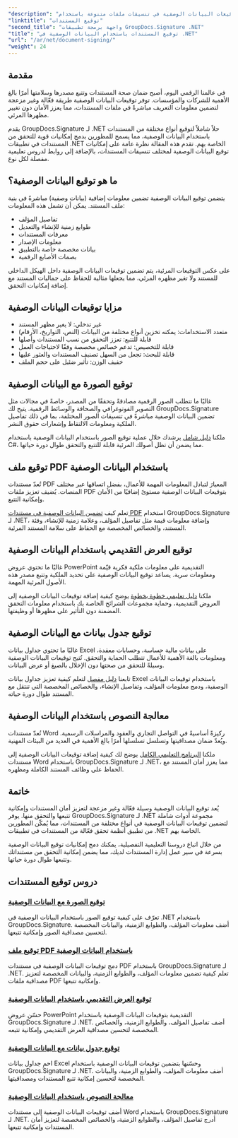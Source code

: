 ```yaml
---
"description": "تعرّف على كيفية تعزيز أمان المستندات وإمكانية تتبعها من خلال تضمين توقيعات البيانات الوصفية في تنسيقات ملفات متنوعة باستخدام GroupDocs.Signature لـ .NET. دروس تعليمية شاملة لملفات PDF وWord وExcel وPowerPoint والصور."
"linktitle": "توقيع المستندات"
"second_title": "واجهة برمجة تطبيقات GroupDocs.Signature .NET"
"title": "توقيع المستندات باستخدام البيانات الوصفية في .NET"
"url": "/ar/net/document-signing/"
"weight": 24
---
```


## مقدمة

في عالمنا الرقمي اليوم، أصبح ضمان صحة المستندات وتتبع مصدرها وسلامتها أمرًا بالغ الأهمية للشركات والمؤسسات. توفر توقيعات البيانات الوصفية طريقة فعّالة وغير مزعجة لتضمين معلومات التعريف مباشرةً في ملفات المستندات، مما يعزز الأمان دون تغيير مظهرها المرئي.

يقدم GroupDocs.Signature لـ .NET حلاً شاملاً لتوقيع أنواع مختلفة من المستندات باستخدام البيانات الوصفية، مما يسمح للمطورين بدمج إمكانيات قوية للتحقق من المستندات في تطبيقات .NET الخاصة بهم. تقدم هذه المقالة نظرة عامة على إمكانيات توقيع البيانات الوصفية لمختلف تنسيقات المستندات، بالإضافة إلى روابط لدروس تعليمية مفصلة لكل نوع.

## ما هو توقيع البيانات الوصفية؟

يتضمن توقيع البيانات الوصفية تضمين معلومات إضافية (بيانات وصفية) مباشرةً في بنية ملف المستند. يمكن أن تشمل هذه المعلومات:

- تفاصيل المؤلف
- طوابع زمنية للإنشاء والتعديل
- معرفات المستندات
- معلومات الإصدار
- بيانات مخصصة خاصة بالتطبيق
- بصمات الأصابع الرقمية

على عكس التوقيعات المرئية، يتم تضمين توقيعات البيانات الوصفية داخل الهيكل الداخلي للمستند ولا تغير مظهره المرئي، مما يجعلها مثالية للحفاظ على جماليات المستند مع إضافة إمكانيات التحقق.

## مزايا توقيعات البيانات الوصفية

- غير تدخلي: لا يغير مظهر المستند
- متعدد الاستخدامات: يمكنه تخزين أنواع مختلفة من البيانات (النص، التواريخ، الأرقام)
- قابلة للتتبع: تعزز التحقق من نسب المستندات وأصلها
- قابلة للتخصيص: تدعم خصائص مخصصة وفقًا لاحتياجات العمل
- قابلة للبحث: تجعل من السهل تصنيف المستندات والعثور عليها
- خفيف الوزن: تأثير ضئيل على حجم الملف

## توقيع الصورة مع البيانات الوصفية

غالبًا ما تتطلب الصور الرقمية مصادقةً وتحققًا من المصدر، خاصةً في مجالات مثل التصوير الفوتوغرافي والصحافة والوسائط الرقمية. يتيح لك GroupDocs.Signature تضمين البيانات الوصفية مباشرةً في تنسيقات الصور المختلفة، بما في ذلك تفاصيل الملكية ومعلومات الالتقاط وإشعارات حقوق النشر.

ملكنا [دليل شامل](./sign-image-with-metadata/) يرشدك خلال عملية توقيع الصور باستخدام البيانات الوصفية باستخدام C#، مما يضمن أن تظل أصولك المرئية قابلة للتتبع والتحقق طوال دورة حياتها.

## توقيع ملف PDF باستخدام البيانات الوصفية

تُعدّ مستندات PDF المعيارَ لتبادل المعلومات المهمة للأعمال، بفضل اتساقها عبر مختلف المنصات. يُضيف تعزيز ملفات PDF بتوقيعات البيانات الوصفية مستوىً إضافيًا من الأمان وإمكانية التتبع.

تعلم كيف [تضمين البيانات الوصفية في مستندات PDF](./sign-pdf-with-metadata/) استخدام GroupDocs.Signature لـ .NET، وإضافة معلومات قيمة مثل تفاصيل المؤلف، وعلامة زمنية للإنشاء، وفئة المستند، والخصائص المخصصة مع الحفاظ على سلامة المستند المرئية.

## توقيع العرض التقديمي باستخدام البيانات الوصفية

غالبًا ما تحتوي عروض PowerPoint التقديمية على معلومات ملكية فكرية قيّمة ومعلومات سرية. يساعد توقيع البيانات الوصفية على تحديد الملكية وتتبع مصدر هذه الأصول المرئية المهمة.

ملكنا [دليل تعليمي خطوة بخطوة](./sign-presentation-with-metadata/) يوضح كيفية إضافة توقيعات البيانات الوصفية إلى العروض التقديمية، وحماية مجموعات الشرائح الخاصة بك باستخدام معلومات التحقق المضمنة دون التأثير على مظهرها أو وظيفتها.

## توقيع جدول بيانات مع البيانات الوصفية

غالبًا ما تحتوي جداول بيانات Excel على بيانات مالية حساسة، وحسابات معقدة، ومعلومات بالغة الأهمية للأعمال تتطلب الحماية والتحقق. تُتيح توقيعات البيانات الوصفية وسيلةً للتحقق من صحتها دون الإخلال بالصيغ أو عرض البيانات.

تابعنا [دليل مفصل](./sign-spreadsheet-with-metadata/) لتعلم كيفية تعزيز جداول بيانات Excel باستخدام توقيعات البيانات الوصفية، ودمج معلومات المؤلف، وتفاصيل الإنشاء، والخصائص المخصصة التي تنتقل مع المستند طوال دورة حياته.

## معالجة النصوص باستخدام البيانات الوصفية

تُعدّ مستندات Word ركيزةً أساسيةً في التواصل التجاري والعقود والمراسلات الرسمية. ويُعدّ ضمان مصداقيتها وتسلسل تسلسلها أمرًا بالغ الأهمية في العديد من البيئات المهنية.

ملكنا [البرنامج التعليمي الكامل](./sign-word-processing-with-metadata/) يوضح لك كيفية إضافة توقيعات البيانات الوصفية إلى مستندات Word باستخدام GroupDocs.Signature لـ .NET، مما يعزز أمان المستند مع الحفاظ على وظائف المستند الكاملة ومظهره.

## خاتمة

يُعد توقيع البيانات الوصفية وسيلة فعّالة وغير مزعجة لتعزيز أمان المستندات وإمكانية تتبعها والتحقق منها. يوفر GroupDocs.Signature لـ .NET مجموعة أدوات شاملة لتضمين توقيعات البيانات الوصفية في أنواع مختلفة من المستندات، مما يُمكّن المطورين من تطبيق أنظمة تحقق فعّالة من المستندات في تطبيقات .NET الخاصة بهم.

من خلال اتباع دروسنا التعليمية التفصيلية، يمكنك دمج إمكانيات توقيع البيانات الوصفية بسرعة في سير عمل إدارة المستندات لديك، مما يضمن إمكانية التحقق من مستنداتك وتتبعها طوال دورة حياتها.

## دروس توقيع المستندات
### [توقيع الصورة مع البيانات الوصفية](./sign-image-with-metadata/)
تعرّف على كيفية توقيع الصور باستخدام البيانات الوصفية في .NET باستخدام GroupDocs.Signature. أضف معلومات المؤلف، والطوابع الزمنية، والبيانات المخصصة لتحسين مصداقية الصور وإمكانية تتبعها.

### [توقيع ملف PDF باستخدام البيانات الوصفية](./sign-pdf-with-metadata/)
دمج توقيعات البيانات الوصفية في مستندات PDF باستخدام GroupDocs.Signature لـ .NET. تعلم كيفية تضمين معلومات المؤلف، والطوابع الزمنية، والبيانات المخصصة لتعزيز مصداقية ملفات PDF وإمكانية تتبعها.

### [توقيع العرض التقديمي باستخدام البيانات الوصفية](./sign-presentation-with-metadata/)
حسّن عروض PowerPoint التقديمية بتوقيعات البيانات الوصفية باستخدام GroupDocs.Signature لـ .NET. أضف تفاصيل المؤلف، والطوابع الزمنية، والخصائص المخصصة لتحسين مصداقية العرض التقديمي وإمكانية تتبعه.

### [توقيع جدول بيانات مع البيانات الوصفية](./sign-spreadsheet-with-metadata/)
احمِ جداول بيانات Excel وحسّنها بتضمين توقيعات البيانات الوصفية باستخدام GroupDocs.Signature لـ .NET. أضف معلومات المؤلف، والطوابع الزمنية، والبيانات المخصصة لتحسين إمكانية تتبع المستندات ومصداقيتها.

### [معالجة النصوص باستخدام البيانات الوصفية](./sign-word-processing-with-metadata/)
أضف توقيعات البيانات الوصفية إلى مستندات Word باستخدام GroupDocs.Signature لـ .NET. أدرج تفاصيل المؤلف، والطوابع الزمنية، والخصائص المخصصة لتعزيز أمان المستندات وإمكانية تتبعها.